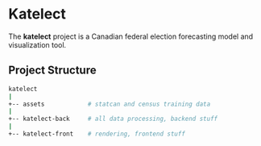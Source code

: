 # Katelect

The **katelect** project is a Canadian federal election forecasting model and visualization tool.

## Project Structure

```sh
katelect
|
+-- assets            # statcan and census training data
|
+-- katelect-back     # all data processing, backend stuff
|
+-- katelect-front    # rendering, frontend stuff
```